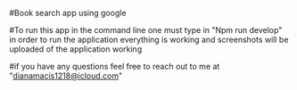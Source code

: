 #Book search app using google 



#To run this app in the command line one must type in "Npm run develop" in order to run the application everything is working and screenshots will be uploaded of the application working 



#if you have any questions feel free to reach out to me at "dianamacis1218@icloud.com"



